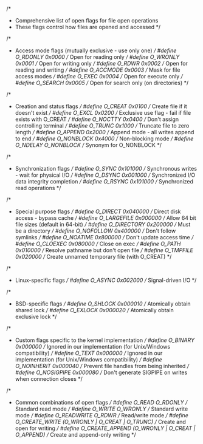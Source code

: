 /* 
 * Comprehensive list of open flags for file open operations
 * These flags control how files are opened and accessed
 */

/*
 * Access mode flags (mutually exclusive - use only one)
 */
#define O_RDONLY    0x0000  /* Open for reading only */
#define O_WRONLY    0x0001  /* Open for writing only */
#define O_RDWR      0x0002  /* Open for reading and writing */
#define O_ACCMODE   0x0003  /* Mask for file access modes */
#define O_EXEC      0x0004  /* Open for execute only */
#define O_SEARCH    0x0005  /* Open for search only (on directories) */

/*
 * Creation and status flags
 */
#define O_CREAT     0x0100  /* Create file if it doesn't exist */
#define O_EXCL      0x0200  /* Exclusive use flag - fail if file exists with O_CREAT */
#define O_NOCTTY    0x0400  /* Don't assign controlling terminal */
#define O_TRUNC     0x1000  /* Truncate file to zero length */
#define O_APPEND    0x2000  /* Append mode - all writes append to end */
#define O_NONBLOCK  0x4000  /* Non-blocking mode */
#define O_NDELAY    O_NONBLOCK  /* Synonym for O_NONBLOCK */

/*
 * Synchronization flags
 */
#define O_SYNC      0x101000  /* Synchronous writes - wait for physical I/O */
#define O_DSYNC     0x001000  /* Synchronized I/O data integrity completion */
#define O_RSYNC     0x101000  /* Synchronized read operations */

/*
 * Special purpose flags
 */
#define O_DIRECT    0x040000  /* Direct disk access - bypass cache */
#define O_LARGEFILE 0x000000  /* Allow 64 bit file sizes (default in 64-bit) */
#define O_DIRECTORY 0x200000  /* Must be a directory */
#define O_NOFOLLOW  0x400000  /* Don't follow symlinks */
#define O_NOATIME   0x800000  /* Don't update access time */
#define O_CLOEXEC   0x080000  /* Close on exec */
#define O_PATH      0x010000  /* Resolve pathname but don't open file */
#define O_TMPFILE   0x020000  /* Create unnamed temporary file (with O_CREAT) */

/*
 * Linux-specific flags
 */
#define O_ASYNC     0x002000  /* Signal-driven I/O */

/*
 * BSD-specific flags
 */
#define O_SHLOCK    0x000010  /* Atomically obtain shared lock */
#define O_EXLOCK    0x000020  /* Atomically obtain exclusive lock */

/*
 * Custom flags specific to the kernel implementation
 */
#define O_BINARY    0x000000  /* Ignored in our implementation (for Unix/Windows compatibility) */
#define O_TEXT      0x000000  /* Ignored in our implementation (for Unix/Windows compatibility) */
#define O_NOINHERIT 0x000040  /* Prevent file handles from being inherited */
#define O_NOSIGPIPE 0x000080  /* Don't generate SIGPIPE on writes when connection closes */

/*
 * Common combinations of open flags
 */
#define O_READ          O_RDONLY             /* Standard read mode */
#define O_WRITE         O_WRONLY             /* Standard write mode */
#define O_READWRITE     O_RDWR               /* Read/write mode */
#define O_CREATE_WRITE  (O_WRONLY | O_CREAT | O_TRUNC)  /* Create and open for writing */
#define O_CREATE_APPEND (O_WRONLY | O_CREAT | O_APPEND) /* Create and append-only writing */